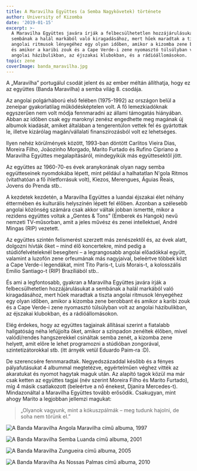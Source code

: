 ```yaml
---
title: A Maravilha Együttes (a Semba Nagykövetek) története
author: University of Kizomba
date: '2019-01-15'
excerpt: >-
  A Maravilha Együttes javára írják a felbecsülhetetlen hozzájárulásukat a
  sembának a halál markából való kiragadásához, mert hűek maradtak a tiszta
  angolai ritmusok lényegéhez egy olyan időben, amikor a kizomba zene berobbant
  és amikor a karibi zouk és a Cape Verde-i zene nyomasztó túlsúlyban volt az
  angolai házibulikban, az éjszakai klubokban, és a rádióállomásokon.
topic: zene
coverImage: banda_maravilha.jpg
---
```

A „Maravilha” portugálul csodát jelent és az ember méltán állíthatja, hogy ez az együttes (Banda Maravilha) a semba világ 8. csodája.

Az angolai polgárháború első felében (1975-1992) az országon belül a zeneipar gyakorlatilag működésképtelen volt. A fő lemezkiadóknak egyszerűen nem volt módja fennmaradni az állami támogatás hiányában. Abban az időben csak egy maroknyi zenész engedhette meg magának új albumok kiadását, amiket általában a tengerentúlon vettek fel és gyártottak le, illetve kizárólag magán/vállalati finanszírozásból volt ez lehetséges.

Ilyen nehéz körülmények között, 1993-ban döntött Carlitos Vieira Dias, Moreira Filho, Joãozinho Morgado, Marito Furtado és Rufino Cipriano a Maravilha Együttes megalapításáról, mindegyikük más együttesektől jött.

Az együttes az 1960-70-es évek aranykorának olyan nagy semba együtteseinek nyomdokába lépett, mint például a halhatatlan N'gola Ritmos (vitathatóan a fő ihletforrásuk volt), Kiezos, Merengues, Águias Reais, Jovens do Prenda stb..

A kezdetek kezdetén, a Maravilha Együttes a luandai éjszakai élet néhány éttermében és kulturális helyszínén lépett fel élőben. Azonban a szélesebb angolai közönség számára csak akkor váltak jobban ismertté, mikor a rezidens együttes voltak a „Gentes & Tons” (Emberek és Hangok) nevű nemzeti TV-műsorban, amit a jeles művész és zenei intellektuel, André Mingas (RIP) vezetett.

Az együttes szintén felismerést szerzett más zenészektől és, az évek alatt, dolgozni hívták őket – mind élő koncertekre, mind pedig a stúdiófelvételeknél besegíteni – a legrangosabb angolai előadókkal együtt, valamint a luzofón zene orfeumának más nagyjaival, beleértve többek közt a Cape Verde-i legendákat, mint Tito Paris-t, Luis Morais-t, a kolosszális Emilio Santiago-t (RIP) Brazíliából stb..

És ami a legfontosabb, gyakran a Maravilha Együttes javára írják a felbecsülhetetlen hozzájárulásukat a sembának a halál markából való kiragadásához, mert hűek maradtak a tiszta angolai ritmusok lényegéhez egy olyan időben, amikor a kizomba zene berobbant és amikor a karibi zouk és a Cape Verde-i zene nyomasztó túlsúlyban volt az angolai házibulikban, az éjszakai klubokban, és a rádióállomásokon.

Elég érdekes, hogy az együttes tagjainak állításai szerint a fiatalabb hallgatóság néha lefújjolta őket, amikor a színpadon zenéltek élőben, mivel valódi/rendes hangszerekkel csináltak semba zenét, a kizomba zene helyett, amit előre le lehet programozni a stúdióban zongorával, szintetizátorokkal stb. (itt árnyék vetül Eduardo Paim-ra :D).

De szerencsére fennmaradtak. Negyedszázaddal később és a fényes pályafutásukat 4 albummal megtetézve, egyértelműen véghez vitték az akaratukat és nyomot hagytak maguk után. Az alapító tagok közül ma már csak ketten az együttes tagjai (név szerint Moreira Filho és Marito Furtado), míg 4 másik csatlakozott (beleértve a nő énekest, Djanira Mercedes-t). Mindazonáltal a Maravilha Együttes tovább erősödik. Csakugyan, mint ahogy Marito a legjobban jellemzi magukat:

> „Olyanok vagyunk, mint a kókuszpálmák – meg tudunk hajolni, de soha nem törünk el.”


![A Banda Maravilha Angola Maravilha című albuma, 1997](/assets/images/articles/banda_maravilha3.jpg)

![A Banda Maravilha Semba Luanda című albuma, 2001](/assets/images/articles/banda_maravilha2.jpg)

![A Banda Maravilha ‎Zungueira című albuma, 2005](/assets/images/articles/banda_maravilha1.jpg)

![A Banda Maravilha As Nossas Palmas című albuma, 2010](/assets/images/articles/banda_maravilha4.jpg)



